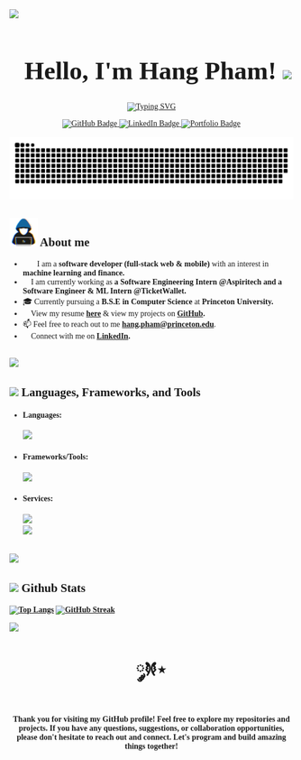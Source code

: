 <!--Hang Pham's Profile Page-->

<div style="font-family:Garamond">
   <!-- Header text -->
   <img src="https://user-images.githubusercontent.com/73097560/115834477-dbab4500-a447-11eb-908a-139a6edaec5c.gif">
   <div id="user-content-toc">
   <ul align="center">
         <h1 align="center" style="font-size: 45px"><b>Hello, I'm Hang Pham! </b>
         <img src="https://media.giphy.com/media/hvRJCLFzcasrR4ia7z/giphy.gif" width="35">
   </ul>
   </div>

   <!-- Typing svg -->
   <p align="center">
      <a href="https://git.io/typing-svg"><img src="https://readme-typing-svg.demolab.com?font=Fira+Code&size=38&pause=700&duration=3000&center=true&vCenter=true&width=620&height=60&lines=Hang+Pham;Software+Developer;Machine+Learning+Enthusiast;+%E0%BC%98%E2%8B%86+Designer+%E2%98%85%E2%8B%86.+%E0%BF%90%E0%BF%94+;" alt="Typing SVG" /></a>
   </p>

   <!-- Badges  -->
   <div id="badges" align="center">
      <a href="https://github.com/thanhhang1306">
      <img src="https://img.shields.io/badge/GitHub-100000?style=for-the-badge&logo=github&logoColor=white" alt="GitHub Badge"/>
   </a>
   <a href="https://www.linkedin.com/in/hang-pham-727774188/">
      <img src="https://img.shields.io/badge/LinkedIn-blue?style=for-the-badge&logo=linkedin&logoColor=white" alt="LinkedIn Badge"/>
   </a>
   
   <a href="https://thanhhang1306.github.io/portfolio/">
      <img src="https://img.shields.io/badge/website-000000?style=for-the-badge&logo=About.me&logoColor=white" alt="Portfolio Badge"/>
   </a>
   </div>

   <br>


   <!-- Snake svg  -->
   <div align="center">
      <img  src="https://github.com/1999AZZAR/1999AZZAR/blob/main/resources/img/grid-snake.svg" alt="snake" />
   </div>


   <!-- General Information -->
   ## <picture><img src = "assets/about_me.gif" width = 50px></picture> **About me**
   - 👩‍💻 I am a **software developer (full-stack web & mobile)** with an interest in **machine learning and finance.**
   - 🌱 I am currently working as **a Software Engineering Intern @Aspiritech and a Software Engineer & ML Intern @TicketWallet.**
   - 🎓 Currently pursuing a **B.S.E in Computer Science** at **Princeton University.**
   - 📝 View my resume **[here](assets/resume.pdf)** & view my projects on **[GitHub](https://github.com/thanhhang1306).**
   - 📫 Feel free to reach out to me  **hang.pham@princeton.edu**.
   - 👥 Connect with me on **[LinkedIn](https://linkedin.com/in/hangp).**

   <br>

   <img src="https://user-images.githubusercontent.com/73097560/115834477-dbab4500-a447-11eb-908a-139a6edaec5c.gif">


   <!-- Languages/Frameworks/Tools -->
   ## <img src="https://media2.giphy.com/media/QssGEmpkyEOhBCb7e1/giphy.gif?cid=ecf05e47a0n3gi1bfqntqmob8g9aid1oyj2wr3ds3mg700bl&rid=giphy.gif" width ="50"><b> Languages, Frameworks, and Tools</b>
   <div>
   
   <p align="center">

   - <h4> Languages: </h4>
      <p align="left">
         <a href="https://skillicons.dev">
         <img src="https://skillicons.dev/icons?i=py,cpp,java,js,ts,php,html,css,c,r&perline=10" />
         </a>
      </p>
   - <h4> Frameworks/Tools: </h4>
      <p align="left">
         <a href="https://skillicons.dev">
         <img src="https://skillicons.dev/icons?i=pytorch,tensorflow,react,redux,nodejs,express,django,flask,materialui,sass,bootstrap,jquery,flutter,androidstudio,swift&perline=8" />
         </a>
      </p>
   - <h4> Services: </h4>
      <p align="left" >
         <a href="https://skillicons.dev">
            <img src="https://skillicons.dev/icons?i=aws,docker,firebase,heroku,postgres,mongodb,mysql,sqlite,postman&perline=14" />
            <br>
            <img src="https://skillicons.dev/icons?i=git,bash,linux,github,githubactions,gitlab,figma,ai,md,vscode&perline=14" />
         </a>
      </p>
      
   <br>

   <img src="https://user-images.githubusercontent.com/73097560/115834477-dbab4500-a447-11eb-908a-139a6edaec5c.gif">

   <!-- GitHub Stats -->
   ## <img src="https://media.giphy.com/media/iY8CRBdQXODJSCERIr/giphy.gif" width="35"><b> Github Stats 
   [![Top Langs](https://github-readme-stats.vercel.app/api/top-langs/?username=thanhhang1306&theme=dark&background=000000)](https://github.com/anuraghazra/github-readme-stats)
   [![GitHub Streak](http://github-readme-streak-stats.herokuapp.com?user=thanhhang1306&theme=dark&background=000000)](https://git.io/streak-stats)

   <img src="https://user-images.githubusercontent.com/73097560/115834477-dbab4500-a447-11eb-908a-139a6edaec5c.gif">

   <!--end message -->

   <div align="center">

   <p style="font-size: 30px">
   𐦍༘⋆
   </p>
   Thank you for visiting my GitHub profile! Feel free to explore my repositories and projects. If you have any questions, suggestions, or collaboration opportunities, please don't hesitate to reach out and connect. Let's program and build amazing things together! 

   </div>
</div>